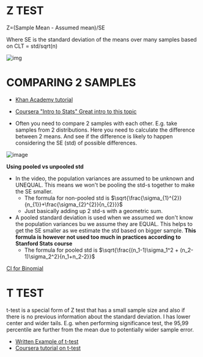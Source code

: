# Z TEST

Z=(Sample Mean - Assumed mean)/SE

Where SE is the standard deviation of the means over many samples based on CLT = std/sqrt(n)


![img](https://www.six-sigma-material.com/images/xMeanComparisonTable.jpg.pagespeed.ic.ANRLAM5qed.jpg)


# COMPARING 2 SAMPLES 

+ [Khan Academy tutorial](https://www.khanacademy.org/math/ap-statistics/xfb5d8e68:inference-quantitative-means/two-sample-t-test-means/v/two-sample-t-test-for-difference-of-means)
+ [Coursera "Intro to Stats" Great intro to this topic](https://www.coursera.org/learn/stanford-statistics/lecture/nQB9A/the-two-Tsample-z-test)

+ Often you need to compare 2 samples with each other. E.g. take samples from 2 distributions. Here you need to calculate the difference between 2 means. And see if the difference is likely to happen considering the SE (std) of possible differences. 

![image](https://user-images.githubusercontent.com/21141607/171132178-d7912a9f-e8bf-4a44-aeec-558c281fdabf.png)


**Using pooled vs unpooled std**


+ In the video, the population variances are assumed to be unknown and UNEQUAL. This means we won't be pooling the std-s together to make the SE smaller. 
    + The formula for non-pooled std is $\sqrt{\frac{\sigma_{1}^{2}}{n_{1}}+\frac{\sigma_{2}^{2}}{n_{2}}}$
    + Just basically adding up 2 std-s with a geometric sum. 
+ A pooled standard deviation is used when we assumed we don't know the population variances bu we assume they are EQUAL. This helps to get the SE smaller as we estimate the std based on bigger sample. **This formula is however not used too much in practices according to Stanford Stats course**
    + The formula for pooled std is $\sqrt{\frac{(n_1-1)\sigma_1^2 + (n_2-1)\sigma_2^2}{n_1+n_2-2}}$


[CI for Binomial](https://sigmazone.com/binomial-confidence-intervals/)

# T TEST 

 t-test is a special form of Z test that has a small sample size and also if there is no previous information about the standard deviation. I has lower center and wider tails. E.g. when performing significance test, the 95,99 percentile are further from the mean due to potentially wider sample error. 
 
 + [Written Example of t-test](https://www.scribbr.com/statistics/t-distribution/)
 + [Coursera tutorial on t-test](https://www.coursera.org/learn/stanford-statistics/lecture/jYVrt/the-t-test)
